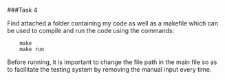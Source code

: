 ###Task 4

Find attached a folder containing my code as well as a makefile which can be used to compile and run the code using the commands:
        
        make
        make run
    
Before running, it is important to change the file path in the main file so as to facilitate the testing system by removing the manual input every time.

   